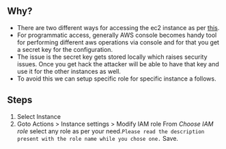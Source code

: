 ## Why?
* There are two different ways for accessing the ec2 instance as per [this](https://github.com/A9HORA/AWS_Guide/blob/master/IAM/2.%20Create%20Individual%20IAM%20users%20and%20Password%20policy.md).  
* For programmatic access, generally AWS console becomes handy tool for performing different aws operations via console and for that you get a secret key for the configuration.
* The issue is the secret key gets stored locally which raises security issues. Once you get hack the attacker will be able to have that key and use it for the other instances as well.
* To avoid this we can setup specific role for specific instance a follows.

## Steps
1.  Select Instance  
2.  Goto Actions > Instance settings > Modify IAM role
    From *Choose IAM role* select any role as per your need.`Please read the description present with the role name while you chose one.`
    Save.
